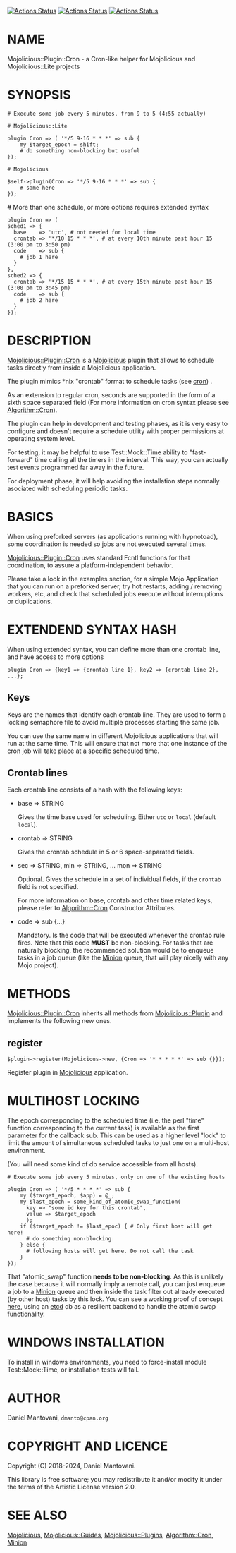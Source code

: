 [![Actions Status](https://github.com/dmanto/Mojolicious-Plugin-Cron/workflows/linux/badge.svg)](https://github.com/dmanto/Mojolicious-Plugin-Cron/actions) [![Actions Status](https://github.com/dmanto/Mojolicious-Plugin-Cron/workflows/windows/badge.svg)](https://github.com/dmanto/Mojolicious-Plugin-Cron/actions) [![Actions Status](https://github.com/dmanto/Mojolicious-Plugin-Cron/workflows/macos/badge.svg)](https://github.com/dmanto/Mojolicious-Plugin-Cron/actions)
# NAME

Mojolicious::Plugin::Cron - a Cron-like helper for Mojolicious and Mojolicious::Lite projects

# SYNOPSIS

    # Execute some job every 5 minutes, from 9 to 5 (4:55 actually)

    # Mojolicious::Lite

    plugin Cron => ( '*/5 9-16 * * *' => sub {
        my $target_epoch = shift;
        # do something non-blocking but useful
    });

    # Mojolicious

    $self->plugin(Cron => '*/5 9-16 * * *' => sub {
        # same here
    });

\# More than one schedule, or more options requires extended syntax

    plugin Cron => (
    sched1 => {
      base    => 'utc', # not needed for local time
      crontab => '*/10 15 * * *', # at every 10th minute past hour 15 (3:00 pm to 3:50 pm)
      code    => sub {
        # job 1 here
      }
    },
    sched2 => {
      crontab => '*/15 15 * * *', # at every 15th minute past hour 15 (3:00 pm to 3:45 pm)
      code    => sub {
        # job 2 here
      }
    });

# DESCRIPTION

[Mojolicious::Plugin::Cron](https://metacpan.org/pod/Mojolicious%3A%3APlugin%3A%3ACron) is a [Mojolicious](https://metacpan.org/pod/Mojolicious) plugin that allows to schedule tasks
 directly from inside a Mojolicious application.

The plugin mimics \*nix "crontab" format to schedule tasks (see [cron](https://en.wikipedia.org/wiki/Cron)) .

As an extension to regular cron, seconds are supported in the form of a sixth space
separated field (For more information on cron syntax please see [Algorithm::Cron](https://metacpan.org/pod/Algorithm%3A%3ACron)).

The plugin can help in development and testing phases, as it is very easy to configure and
doesn't require a schedule utility with proper permissions at operating system level.

For testing, it may be helpful to use Test::Mock::Time ability to "fast-forward"
time calling all the timers in the interval. This way, you can actually test events programmed
far away in the future.

For deployment phase, it will help avoiding the installation steps normally asociated with
scheduling periodic tasks.

# BASICS

When using preforked servers (as applications running with hypnotoad), some coordination
is needed so jobs are not executed several times.

[Mojolicious::Plugin::Cron](https://metacpan.org/pod/Mojolicious%3A%3APlugin%3A%3ACron) uses standard Fcntl functions for that coordination, to assure
a platform-independent behavior.

Please take a look in the examples section, for a simple Mojo Application that you can
run on a preforked server, try hot restarts, adding / removing workers, etc, and
check that scheduled jobs execute without interruptions or duplications.

# EXTENDEND SYNTAX HASH

When using extended syntax, you can define more than one crontab line, and have access
to more options

    plugin Cron => {key1 => {crontab line 1}, key2 => {crontab line 2}, ...};

## Keys

Keys are the names that identify each crontab line. They are used to form a locking 
semaphore file to avoid multiple processes starting the same job. 

You can use the same name in different Mojolicious applications that will run
at the same time. This will ensure that not more that one instance of the cron job
will take place at a specific scheduled time. 

## Crontab lines

Each crontab line consists of a hash with the following keys:

- base => STRING

    Gives the time base used for scheduling. Either `utc` or `local` (default `local`).

- crontab => STRING

    Gives the crontab schedule in 5 or 6 space-separated fields.

- sec => STRING, min => STRING, ... mon => STRING

    Optional. Gives the schedule in a set of individual fields, if the `crontab`
    field is not specified.

    For more information on base, crontab and other time related keys,
     please refer to [Algorithm::Cron](https://metacpan.org/pod/Algorithm%3A%3ACron) Constructor Attributes. 

- code => sub {...}

    Mandatory. Is the code that will be executed whenever the crontab rule fires.
    Note that this code **MUST** be non-blocking. For tasks that are naturally
    blocking, the recommended solution would be to enqueue tasks in a job 
    queue (like the [Minion](https://metacpan.org/pod/Minion) queue, that will play nicelly with any Mojo project).

# METHODS

[Mojolicious::Plugin::Cron](https://metacpan.org/pod/Mojolicious%3A%3APlugin%3A%3ACron) inherits all methods from
[Mojolicious::Plugin](https://metacpan.org/pod/Mojolicious%3A%3APlugin) and implements the following new ones.

## register

    $plugin->register(Mojolicious->new, {Cron => '* * * * *' => sub {}});

Register plugin in [Mojolicious](https://metacpan.org/pod/Mojolicious) application.

# MULTIHOST LOCKING

The epoch corresponding to the scheduled time (i.e. the perl "time" function
corresponding to the current task) is available as the first parameter for the
callback sub. This can be used as a higher level "lock" to limit the amount
of simultaneous scheduled tasks to just one on a multi-host environment.

(You will need some kind of db service accessible from all hosts).

    # Execute some job every 5 minutes, only on one of the existing hosts

    plugin Cron => ( '*/5 * * * *' => sub {
        my ($target_epoch, $app) = @_;
        my $last_epoch = some_kind_of_atomic_swap_function(
          key => "some id key for this crontab",
          value => $target_epoch
          );
        if ($target_epoch != $last_epoc) { # Only first host will get here!
          # do something non-blocking
        } else {
          # following hosts will get here. Do not call the task
        }
    });

That "atomic\_swap" function **needs to be non-blocking**. As this is unlikely the
case because it will normally imply a remote call, you can just enqueue a job to a [Minion](https://metacpan.org/pod/Minion) queue
and then inside the task filter out already executed (by other host) tasks by this lock.
You can see a working proof of concept [here](https://github.com/dmanto/clustered-cron-example), using
an [etcd](https://etcd.io) db as a resilient backend to handle the atomic swap functionality.

# WINDOWS INSTALLATION

To install in windows environments, you need to force-install module
Test::Mock::Time, or installation tests will fail.

# AUTHOR

Daniel Mantovani, `dmanto@cpan.org`

# COPYRIGHT AND LICENCE

Copyright (C) 2018-2024, Daniel Mantovani.

This library is free software; you may redistribute it and/or modify it under
the terms of the Artistic License version 2.0.

# SEE ALSO

[Mojolicious](https://metacpan.org/pod/Mojolicious), [Mojolicious::Guides](https://metacpan.org/pod/Mojolicious%3A%3AGuides), [Mojolicious::Plugins](https://metacpan.org/pod/Mojolicious%3A%3APlugins), [Algorithm::Cron](https://metacpan.org/pod/Algorithm%3A%3ACron), [Minion](https://metacpan.org/pod/Minion)
